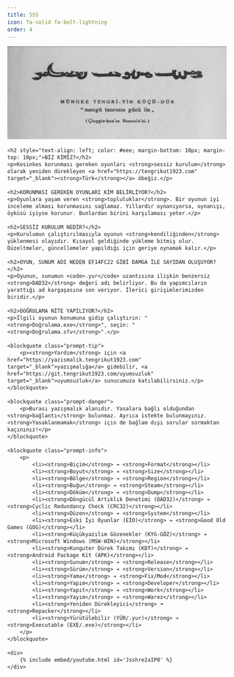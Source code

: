 ```yaml
---
title: SSS
icon: fa-solid fa-bolt-lightning
order: 4
---
```


<div>
    <img src="/assets/img/sss/1.png" alt="Image">

    <h2 style="text-align: left; color: #eee; margin-bottom: 10px; margin-top: 10px;">BİZ KİMİZ?</h2>
    <p>Kesinkes korunması gereken oyunları <strong>sessiz kurulum</strong> olarak yeniden dürekleyen <a href="https://tengrikut1923.com" target="_blank"><strong>Türk</strong></a> öbeğiz.</p>

    <h2>KORUNMASI GEREKEN OYUNLARI KİM BELİRLİYOR?</h2>
    <p>Oyunlara yaşam veren <strong>topluluklar</strong>. Bir oyunun iyi inceleme alması korunmasını sağlamaz. Yıllardır oynanıyorsa, oynanışı, öyküsü iyiyse korunur. Bunlardan birini karşılaması yeter.</p>

    <h2>SESSİZ KURULUM NEDİR?</h2>
    <p>Kurulumun çalıştırılmasıyla oyunun <strong>kendiliğinden</strong> yüklenmesi olayıdır. Kısayol geldiğinde yükleme bitmiş olur. Düzeltmeler, güncellemeler yapıldığı için geriye oynamak kalır.</p>

    <h2>OYUN, SUNUM ADI NEDEN EF14FC22 GİBİ DAMGA İLE SAYIDAN OLUŞUYOR?</h2>
    <p>Oyunun, sunumun <code>.yur</code> uzantısına ilişkin benzersiz <strong>DAD32</strong> değeri adı belirliyor. Bu da yapımcıların yarattığı ad kargaşasına son veriyor. İlerici girişimlerimizden biridir.</p>

    <h2>DOĞRULAMA NİTE YAPILIYOR?</h2>
    <p>İlgili oyunun konumuna gidip çalıştırın: "<strong>Doğrulama.exe</strong>", seçin: "<strong>Doğrulama.sfv</strong>".</p>

    <blockquote class="prompt-tip">
        <p><strong>Yardım</strong> için <a href="https://yazismalik.tengrikut1923.com" target="_blank">yazışmalığa</a> gidebilir, <a href="https://git.tengrikut1923.com/uyumsuzluk" target="_blank">uyumsuzluk</a> sunucumuza katılabilirsiniz.</p>
    </blockquote>

    <blockquote class="prompt-danger">
        <p>Burası yazışmalık alanıdır. Yasalara bağlı olduğundan <strong>bağlantı</strong> bulunmaz. Ayrıca istekte bulunmayınız. <strong>Yasaklanmamak</strong> için de bağlam dışı sorular sormaktan kaçınınız!</p>
    </blockquote>

    <blockquote class="prompt-info">
        <p>
            <li><strong>Biçim</strong> ➔ <strong>Format</strong></li>
            <li><strong>Boyut</strong> ➔ <strong>Size</strong></li>
            <li><strong>Bölge</strong> ➔ <strong>Region</strong></li>
            <li><strong>Buğu</strong> ➔ <strong>Steam</strong></li>
            <li><strong>Döküm</strong> ➔ <strong>Dump</strong></li>
            <li><strong>Döngücül Artıklık Denetimi (DAD32)</strong> ➔ <strong>Cyclic Redundancy Check (CRC32)</strong></li>
            <li><strong>Düzen</strong> ➔ <strong>System</strong></li>
            <li><strong>Eski İyi Oyunlar (EİO)</strong> ➔ <strong>Good Old Games (GOG)</strong></li>
            <li><strong>Küçükyazılım Gözenekler (KYG-GÖZ)</strong> ➔ <strong>Microsoft Windows (MSW-WIN)</strong></li>
            <li><strong>Kunguter Dürek Takımı (KDT)</strong> ➔ <strong>Android Package Kit (APK)</strong></li>
            <li><strong>Sunum</strong> ➔ <strong>Release</strong></li>
            <li><strong>Sürüm</strong> ➔ <strong>Version</strong></li>
            <li><strong>Yama</strong> ➔ <strong>Fix/Mod</strong></li>
            <li><strong>Yapım</strong> ➔ <strong>Developer</strong></li>
            <li><strong>Yapıt</strong> ➔ <strong>Work</strong></li>
            <li><strong>Yayım</strong> ➔ <strong>Warez</strong></li>
            <li><strong>Yeniden Dürekleyici</strong> ➜ <strong>Repacker</strong></li>
            <li><strong>Yürütülebilir (YÜR/.yur)</strong> ➔ <strong>Executable (EXE/.exe)</strong></li>
        </p>
    </blockquote>

    <div>
        {% include embed/youtube.html id='Jsshre2aIP0' %}
    </div>
</div>
